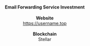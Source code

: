 <h4 align="center">Email Forwarding Service Investment</h4>
<div align="center">
<b>Website</b>
<br>
<a href="https://username.top">https://username.top</a>
<br><br>
<b>Blockchain</b>
<br>
Stellar
</div>
